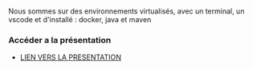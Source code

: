 <br/>

Nous sommes sur des environnements virtualisés, avec un terminal, un vscode et d'installé : docker, java et maven
### Accéder a la présentation

- [LIEN VERS LA PRESENTATION](https://f2671.gitlab.io/formation-docker-kube-support/formation-docker-kube-2022)
